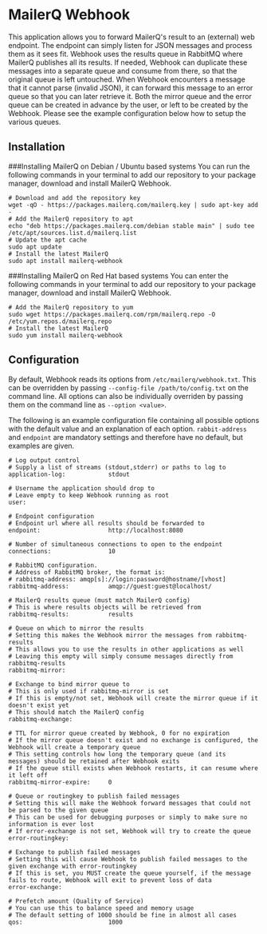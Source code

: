 # MailerQ Webhook

This application allows you to forward MailerQ's result to an (external) web endpoint. The endpoint can simply listen for JSON messages and process them as it sees fit. 
Webhook uses the results queue in RabbitMQ where MailerQ publishes all its results. If needed, Webhook can duplicate these messages into a separate queue and consume from there, so that the original queue is left untouched.
When Webhook encounters a message that it cannot parse (invalid JSON), it can forward this message to an error queue so that you can later retrieve it.
Both the mirror queue and the error queue can be created in advance by the user, or left to be created by the Webhook. Please see the example configuration below how to setup the various queues.

## Installation
###Installing MailerQ on Debian / Ubuntu based systems
You can run the following commands in your terminal to add our repository to your package manager, download and install MailerQ Webhook.

```
# Download and add the repository key
wget -qO - https://packages.mailerq.com/mailerq.key | sudo apt-key add -
# Add the MailerQ repository to apt
echo "deb https://packages.mailerq.com/debian stable main" | sudo tee /etc/apt/sources.list.d/mailerq.list
# Update the apt cache
sudo apt update
# Install the latest MailerQ
sudo apt install mailerq-webhook
```

###Installing MailerQ on Red Hat based systems
You can enter the following commands in your terminal to add our repository to your package manager, download and install MailerQ Webhook.

```
# Add the MailerQ repository to yum
sudo wget https://packages.mailerq.com/rpm/mailerq.repo -O /etc/yum.repos.d/mailerq.repo
# Install the latest MailerQ
sudo yum install mailerq-webhook
```

## Configuration

By default, Webhook reads its options from `/etc/mailerq/webhook.txt`. This can be overridden by passing `--config-file /path/to/config.txt` on the command line. All options can also be individually overriden by passing them on the command line as `--option <value>`.

The following is an example configuration file containing all possible options with the default value and an explanation of each option. `rabbit-address` and `endpoint` are mandatory settings and therefore have no default, but examples are given.

```
# Log output control
# Supply a list of streams (stdout,stderr) or paths to log to
application-log:            stdout

# Username the application should drop to
# Leave empty to keep Webhook running as root
user:    

# Endpoint configuration
# Endpoint url where all results should be forwarded to
endpoint:                   http://localhost:8080

# Number of simultaneous connections to open to the endpoint
connections:                10

# RabbitMQ configuration.
# Address of RabbitMQ broker, the format is:
# rabbitmq-address: amqp[s]://login:password@hostname/[vhost]
rabbitmq-address:           amqp://guest:guest@localhost/

# MailerQ results queue (must match MailerQ config)
# This is where results objects will be retrieved from
rabbitmq-results:           results

# Queue on which to mirror the results
# Setting this makes the Webhook mirror the messages from rabbitmq-results
# This allows you to use the results in other applications as well
# Leaving this empty will simply consume messages directly from rabbitmq-results
rabbitmq-mirror:            

# Exchange to bind mirror queue to
# This is only used if rabbitmq-mirror is set
# If this is empty/not set, Webhook will create the mirror queue if it doesn't exist yet
# This should match the MailerQ config
rabbitmq-exchange:          

# TTL for mirror queue created by Webhook, 0 for no expiration
# If the mirror queue doesn't exist and no exchange is configured, the Webhook will create a temporary queue
# This setting controls how long the temporary queue (and its messages) should be retained after Webhook exits
# If the queue still exists when Webhook restarts, it can resume where it left off
rabbitmq-mirror-expire:     0

# Queue or routingkey to publish failed messages
# Setting this will make the Webhook forward messages that could not be parsed to the given queue
# This can be used for debugging purposes or simply to make sure no information is ever lost
# If error-exchange is not set, Webhook will try to create the queue
error-routingkey:            

# Exchange to publish failed messages
# Setting this will cause Webhook to publish failed messages to the given exchange with error-routingkey
# If this is set, you MUST create the queue yourself, if the message fails to route, Webhook will exit to prevent loss of data
error-exchange:             

# Prefetch amount (Quality of Service)
# You can use this to balance speed and memory usage
# The default setting of 1000 should be fine in almost all cases
qos:                        1000
```
